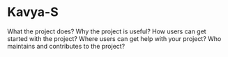 # Kavya-S
What the project does?
Why the project is useful?
How users can get started with the project?
Where users can get help with your project?
Who maintains and contributes to the project?
